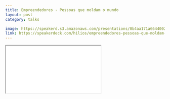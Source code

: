 ```yaml
---
title: Empreendedores - Pessoas que moldam o mundo
layout: post
category: talks

image: https://speakerd.s3.amazonaws.com/presentations/0b4aa171a6644002916832f8bf25cb2a/preview_slide_0.jpg
link: https://speakerdeck.com/hilios/empreendedores-pessoas-que-moldam-o-mundo
---
```

<iframe src="//speakerdeck.com/player/0b4aa171a6644002916832f8bf25cb2a" allowfullscreen scrolling="no" allow="autoplay; encrypted-media"></iframe>
<!--more-->
